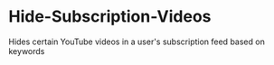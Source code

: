# Hide-Subscription-Videos
Hides certain YouTube videos in a user's subscription feed based on keywords
